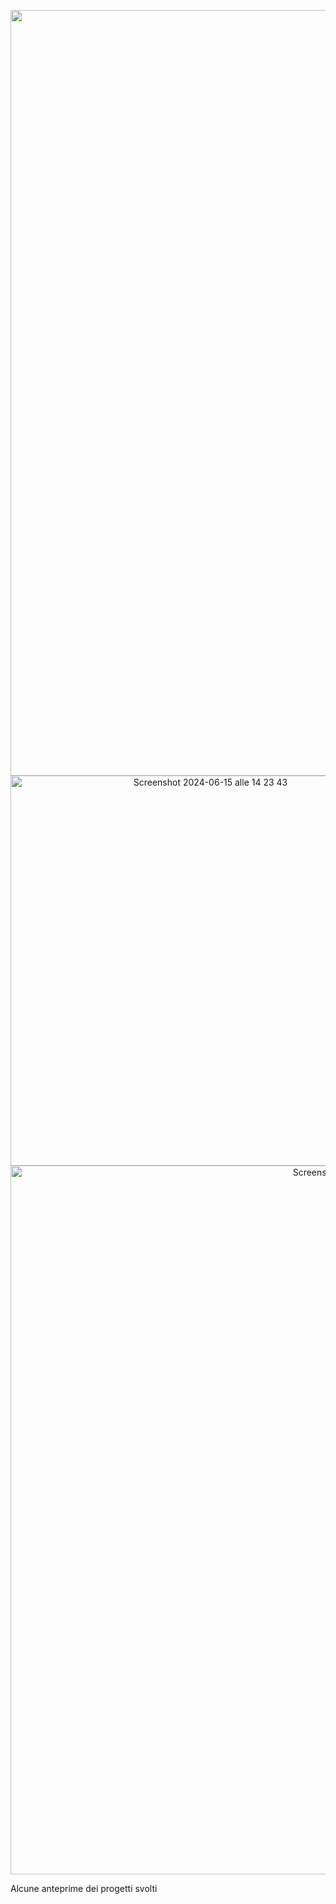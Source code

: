 <p align="center">
<img width="1225" alt="Pokédex" src="https://github.com/ElisaSer/HTML-CSS-JavaScript/assets/169042144/598e5439-860c-418a-bad2-e5a81228cb77">

<img width="624" alt="Screenshot 2024-06-15 alle 14 23 43" src="https://github.com/ElisaSer/HTML-CSS-JavaScript/assets/169042144/c68705b1-62e3-4ab1-926f-a378bf72e2ce">

<img width="1134" alt="Screenshot 2024-06-15 alle 14 24 48" src="https://github.com/ElisaSer/HTML-CSS-JavaScript/assets/169042144/f5cb7328-c603-4260-a96a-a5238844cca1">
</p>

Alcune anteprime dei progetti svolti
